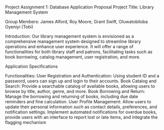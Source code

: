 Project Assignment 1: Database Application Proposal
Project Title: Library Management System

Group Members: James Alford, Roy Moore, Grant Swift, Oluwatobiloba Oyeniyi (Tobi)


Introduction: Our library management system is envisioned as a comprehensive management system designed to streamline library operations and enhance user experience. It will offer a range of functionalities for both library staff and patrons, facilitating tasks such as book borrowing, catalog management, user registration, and more.

Application Specifications

Functionalities: 
User Registration and Authentication: Using student ID and a password, users can sign up and login to their accounts.
Book Catalog and Search: Provide a searchable catalog of available books, allowing users to browse by title, author, genre, and more.
Book Borrowing and Return: Manage the borrowing and returning of books, including due date reminders and fine calculation.
User Profile Management: Allow users to update their personal information such as contact details, preferences, and notification settings.
Implement automated notifications for overdue books, provide users with an interface to report lost or late items, and integrate the flagging mechanism
